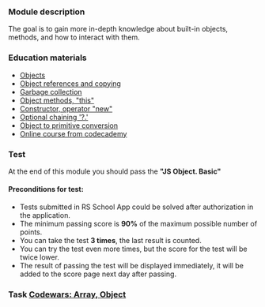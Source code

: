 ### Module description
The goal is to gain more in-depth knowledge about built-in objects, methods, and how to interact with them.

### Education materials
* [Objects](https://javascript.info/object)
* [Object references and copying](https://javascript.info/object-copy)
* [Garbage collection](https://javascript.info/garbage-collection)
* [Object methods, "this"](https://javascript.info/object-methods)
* [Constructor, operator "new"](https://javascript.info/constructor-new)
* [Optional chaining '?.'](https://javascript.info/optional-chaining)
* [Object to primitive conversion](https://javascript.info/object-toprimitive)
* [Online course from codecademy](https://www.codecademy.com/courses/introduction-to-javascript/lessons/introduction-to-javascript)

### Test
At the end of this module you should pass the **"JS Object. Basic"**

#### Preconditions for test:
* Tests submitted in RS School App could be solved after authorization in the application.
* The minimum passing score is **90%** of the maximum possible number of points.
* You can take the test **3 times**, the last result is counted.
* You can try the test even more times, but the score for the test will be twice lower.
* The result of passing the test will be displayed immediately, it will be added to the score page next day after passing.

### Task [Codewars: Array, Object](../../tasks/Codewars/codewars.arrays.objects.md) 
